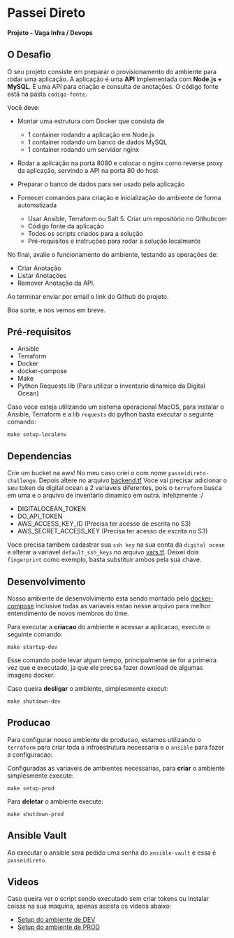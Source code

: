 # Passei Direto
#### Projeto - Vaga Infra / Devops

## O Desafio

O seu projeto consiste em preparar o provisionamento do ambiente para rodar uma aplicação. A aplicação é uma **API** implementada com ​**Node.js​ + ​MySQL​**. É uma API para criação e
consulta de anotações. O código fonte está na pasta `codigo-fonte`.

Você deve:

* Montar uma estrutura com ​Docker​ que consista de
  * 1 container rodando a aplicação em ​Node.js
  * 1 container rodando um banco de dados ​MySQL
  * 1 container rodando um servidor ​nginx

* Rodar a aplicação na porta 8080 e colocar o ​nginx ​como reverse proxy da aplicação, servindo a API na porta 80 do host

* Preparar o banco de dados para ser usado pela aplicação

* Fornecer comandos para criação e inicialização do ambiente de forma automatizada
  * Usar ​Ansible​,​ Terraform ​ou ​Salt 5. Criar um repositório no ​Github ​com
  * Código fonte da aplicação
  * Todos os scripts criados para a solução
  * Pré-requisitos e instruções para rodar a solução localmente

No final, avalie o funcionamento do ambiente, testando as operações de:

* Criar Anotação
* Listar Anotações
* Remover Anotação da API.

Ao terminar enviar por email o link do ​Github ​do projeto. 

Boa sorte, e nos vemos em breve.

## Pré-requisitos

* Ansible
* Terraform
* Docker
* docker-compose
* Make
* Python Requests lib (Para utilizar o inventario dinamico da Digital Ocean)

Caso voce esteja utilizando um sistema operacional MacOS, para instalar o Ansible, Terraform e a lib `requests` do python basta executar o seguinte comando:

```make
make setup-localenv
```

## Dependencias

Crie um bucket na aws! No meu caso criei o com nome `passeidireto-challenge`. Depois altere no arquivo [backend.tf](./terraform/backend.tf)
Voce vai precisar adicionar o seu token da digital ocean a 2 variaveis diferentes, pois o `terraform` busca em uma e o arquivo de inventario dinamico em outra. Infelizmente :/ 

* DIGITALOCEAN_TOKEN
* DO_API_TOKEN
* AWS_ACCESS_KEY_ID (Precisa ter acesso de escrita no S3)
* AWS_SECRET_ACCESS_KEY (Precisa ter acesso de escrita no S3)

Voce precisa tambem cadastrar sua `ssh key` na sua conta da `digital ocean` e alterar a variavel `default_ssh_keys` no arquivo [vars.tf](./terraform/vars.tf). Deixei  dois `fingerprint` como exemplo, basta substituir ambos pela sua chave.

## Desenvolvimento

Nosso ambiente de desenvolvimento esta sendo montado pelo [docker-compose](./docker-compose.yml) inclusive todas as variaveis estao nesse arquivo para melhor entendimento de novos membros do time.

Para executar a **criacao** do ambiente e acessar a aplicacao, execute o seguinte comando:

```make
make startup-dev
```
Esse comando pode levar algum tempo, principalmente se for a primeira vez que e executado, ja que ele precisa fazer download de algumas imagens docker.


Caso queira **desligar** o ambiente, simplesmente execut:

```make
make shutdown-dev
```

## Producao

Para configurar nosso ambiente de producao, estamos utilizando o `terraform` para criar toda a infraestrutura necessaria e o `ansible` para fazer a configuracao:

Configuradas as variaveis de ambientes necessarias, para **criar** o ambiente simplesmente execute:

```make
make setup-prod
```

Para **deletar** o ambiente execute:

```make
make shutdown-prod
```

## Ansible Vault

Ao executar o ansible sera pedido uma senha do `ansible-vault` e essa é `passeidireto`.

## Videos

Caso queira ver o script sendo executado sem criar tokens ou instalar coisas na sua maquina, apenas assista os videos abaixo:

* [Setup do ambiente de DEV](https://asciinema.org/a/lSZOV063e7SR0O0Jxu5SPKPaX)
* [Setup do ambiente de PROD](https://asciinema.org/a/VzXRJVtW1rIUGYExDt8UTQ6AW)